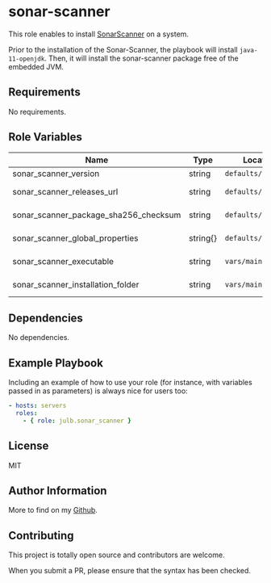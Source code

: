 # sonar-scanner

This role enables to install [SonarScanner](https://docs.sonarqube.org/latest/analysis/scan/sonarscanner/) on a system.

Prior to the installation of the Sonar-Scanner, the playbook will install `java-11-openjdk`.
Then, it will install the sonar-scanner package free of the embedded JVM.

## Requirements

No requirements.

## Role Variables

| Name                                  | Type     | Location            | Description                                                                                                                       |
| ------------------------------------- | -------- | ------------------- | --------------------------------------------------------------------------------------------------------------------------------- |
| sonar_scanner_version                 | string   | `defaults/main.yml` | The version of sonar-scanner to install. Defaults to `4.6.2.2472`.                                                                |
| sonar_scanner_releases_url            | string   | `defaults/main.yml` | The base URL of sonar_scanner releases repository. Defaults to `https://binaries.sonarsource.com/Distribution/sonar-scanner-cli`. |
| sonar_scanner_package_sha256_checksum | string   | `defaults/main.yml` | The SHA256 checksum of the sonar-scanner package. Defaults to `344bfeff44b09a11082b4a4646b1ed14f213feb00a5cd6d01c86f3767cb32471`. |
| sonar_scanner_global_properties       | string{} | `defaults/main.yml` | A dictionary listing all properties to set in the sonar-scanner.properties file. Defaults to `{}`.                                |
| sonar_scanner_executable              | string   | `vars/main.yml`     | The local path where to install sonar-scanner package. Defaults to `/opt/sonar-scanner`.                                          |
| sonar_scanner_installation_folder     | string   | `vars/main.yml`     | The local path where to install sonar-scanner executable. Defaults to `/usr/local/sbin/sonar-scanner`.                            |

## Dependencies

No dependencies.

## Example Playbook

Including an example of how to use your role (for instance, with variables passed in as parameters) is always nice for users too:

```yaml
- hosts: servers
  roles:
    - { role: julb.sonar_scanner }
```

## License

MIT

## Author Information

More to find on my [Github](https://github.com/julb).

## Contributing

This project is totally open source and contributors are welcome.

When you submit a PR, please ensure that the syntax has been checked.
